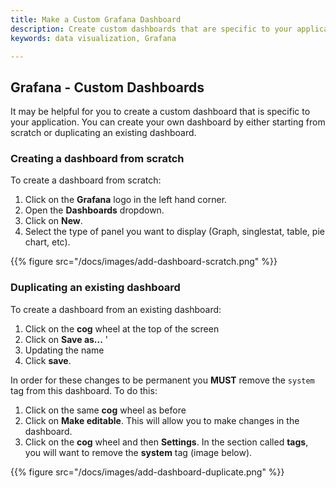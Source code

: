 ```yaml
---
title: Make a Custom Grafana Dashboard
description: Create custom dashboards that are specific to your application.
keywords: data visualization, Grafana

---
```

## Grafana - Custom Dashboards

It may be helpful for you to create a custom dashboard that is specific to your application. You can create your own dashboard by either starting from scratch or duplicating an existing dashboard.

### Creating a dashboard from scratch

To create a dashboard from scratch:  

1. Click on the **Grafana** logo in the left hand corner.  
2. Open the **Dashboards** dropdown.  
3. Click on **New**.  
4. Select the type of panel you want to display (Graph, singlestat, table, pie chart, etc).  

{{% figure src="/docs/images/add-dashboard-scratch.png" %}}

### Duplicating an existing dashboard

To create a dashboard from an existing dashboard:  

1. Click on the **cog** wheel at the top of the screen  
2. Click on **Save as...**  '
3. Updating the name  
4. Click **save**.

In order for these changes to be permanent you **MUST** remove the `system` tag from this dashboard. To do this:  

1. Click on the same **cog** wheel as before  
2. Click on **Make editable**. This will allow you to make changes in the dashboard.  
3. Click on the **cog** wheel and then **Settings**. In the section called **tags**, you will want to remove the **system** tag (image below).


{{% figure src="/docs/images/add-dashboard-duplicate.png" %}}
